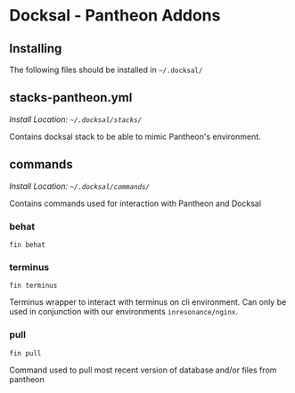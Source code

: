 # Docksal - Pantheon Addons

## Installing

The following files should be installed in `~/.docksal/`

## stacks-pantheon.yml

*Install Location: `~/.docksal/stacks/`*

Contains docksal stack to be able to mimic Pantheon's environment.

## commands

*Install Location: `~/.docksal/commands/`*

Contains commands used for interaction with Pantheon and Docksal

### behat

```
fin behat
```

### terminus

```
fin terminus
```
Terminus wrapper to interact with terminus on cli environment. Can only be used in conjunction with our environments `inresonance/nginx`.


### pull

```
fin pull
```

Command used to pull most recent version of database and/or files from pantheon
